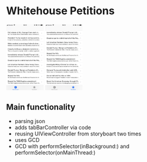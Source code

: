 #  Whitehouse Petitions

<img src="/screens/1.jpeg" width="20%">    <img src="/screens/2.jpeg" width="20%">    

## Main functionality
* parsing json
* adds tabBarController via code
* reusing UIViewController from storyboart two times
* uses GCD
* GCD with performSelector(inBackground:) and performSelector(onMainThread:)